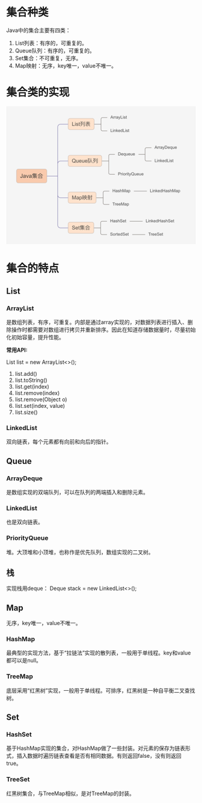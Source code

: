# 集合种类

Java中的集合主要有四类：

1. List列表：有序的，可重复的。
2. Queue队列：有序的，可重复的。
3. Set集合：不可重复，无序。
4. Map映射：无序，key唯一，value不唯一。

# 集合类的实现

<img src="Java集合.assets/image-20220922231229389.png" alt="image-20220922231229389" style="zoom:50%;" />

# 集合的特点

## List

### ArrayList

是数组列表，有序，可重复。内部是通过array实现的，对数据列表进行插入、删除操作时都需要对数组进行拷贝并重新排序。因此在知道存储数据量时，尽量初始化初始容量，提升性能。

**常用API:**

List<String> list = new ArrayList<>();

1. list.add()
2. list.toString()
3. list.get(index)
4. list.remove(index)
5. list.remove(Object o)
6. list.set(index, value)
7. list.size()

### LinkedList

双向链表，每个元素都有向前和向后的指针。

## Queue

### ArrayDeque

是数组实现的双端队列，可以在队列的两端插入和删除元素。

### LinkedList

也是双向链表。

### PriorityQueue

堆。大顶堆和小顶堆，也称作是优先队列，数组实现的二叉树。

## 栈

实现栈用deque： Deque<Integer> stack = new LinkedList<>();

## Map

无序，key唯一，value不唯一。

### HashMap

最典型的实现方法，基于“拉链法”实现的散列表，一般用于单线程。key和value都可以是null。

### TreeMap

底层采用“红黑树”实现，一般用于单线程。可排序，红黑树是一种自平衡二叉查找树。

## Set

### HashSet

基于HashMap实现的集合，对HashMap做了一些封装。对元素的保存为链表形式，插入数据时遍历链表查看是否有相同数据。有则返回false，没有则返回true。

### TreeSet

红黑树集合，与TreeMap相似，是对TreeMap的封装。

